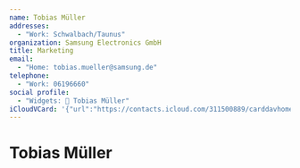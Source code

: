 ```yaml
---
name: Tobias Müller
addresses:
  - "Work: Schwalbach/Taunus"
organization: Samsung Electronics GmbH
title: Marketing
email:
  - "Home: tobias.mueller@samsung.de"
telephone:
  - "Work: 06196660"
social profile:
  - "Widgets: 🔄 Tobias Müller"
iCloudVCard: '{"url":"https://contacts.icloud.com/311500889/carddavhome/card/MGI0N2M4NWQtNmYxMS00MjBhLWEwZjAtMWRmNTU2NjI3Mzk0.vcf","etag":"\"kmfhbprf\"","data":"BEGIN:VCARD\r\nVERSION:3.0\r\nFN:\r\nN:Müller;Tobias;;;\r\nUID:0b47c85d-6f11-420a-a0f0-1df556627394\r\nADR;TYPE=WORK:;;;Schwalbach/Taunus;;;;\r\nPRODID:ez-vcard 0.9.13-fc\r\nREV:2025-04-03T22:15:09Z\r\nORG:Samsung Electronics GmbH;\r\nTITLE:Marketing\r\nEMAIL;TYPE=HOME:tobias.mueller@samsung.de\r\nTEL;TYPE=WORK:06196660\r\nX-SOCIALPROFILE;CHARSET=UTF-8;TYPE=widgets:🔄 Tobias Müller\r\nEND:VCARD"}'
---
```

# Tobias Müller